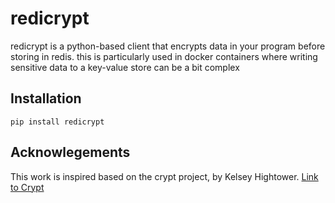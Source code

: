 # redicrypt

redicrypt is a python-based client that encrypts data in your program before storing in redis. this is particularly used in docker containers where writing sensitive data to a key-value store can be a bit complex

## Installation

``` pip install redicrypt ```

## Acknowlegements

This work is inspired based on the crypt project, by Kelsey Hightower. [ Link to Crypt ](http://xordataexchange.github.io/crypt/)
